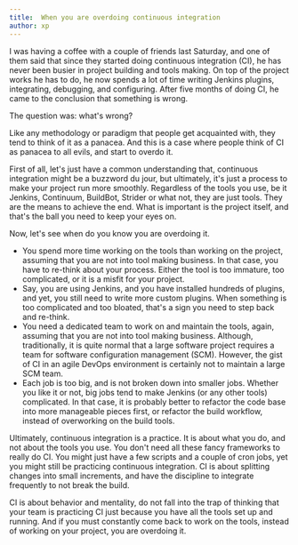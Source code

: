 ```yaml
---
title:  When you are overdoing continuous integration
author: xp
---
```

I was having a coffee with a couple of friends last Saturday, and one of them said that since they started doing continuous integration (CI), he has never been busier in project building and tools making. On top of the project works he has to do, he now spends a lot of time writing Jenkins plugins, integrating, debugging, and configuring. After five months of doing CI, he came to the conclusion that something is wrong.

The question was: what's wrong?

Like any methodology or paradigm that people get acquainted with, they tend to think of it as a panacea. And this is a case where people think of CI as panacea to all evils, and start to overdo it.

First of all, let's just have a common understanding that, continuous integration might be a buzzword du jour, but ultimately, it's just a process to make your project run more smoothly. Regardless of the tools you use, be it Jenkins, Continuum, BuildBot, Strider or what not, they are just tools. They are the means to achieve the end. What is important is the project itself, and that's the ball you need to keep your eyes on.

Now, let's see when do you know you are overdoing it.

- You spend more time working on the tools than working on the project, assuming that you are not into tool making business. In that case, you have to re-think about your process. Either the tool is too immature, too complicated, or it is a misfit for your project.
- Say, you are using Jenkins, and you have installed hundreds of plugins, and yet, you still need to write more custom plugins. When something is too complicated and too bloated, that's a sign you need to step back and re-think.
- You need a dedicated team to work on and maintain the tools, again, assuming that you are not into tool making business. Although, traditionally,  it is quite normal that a large software project requires a team for software configuration management (SCM). However, the gist of CI in an agile DevOps environment is certainly not to maintain a large SCM team.
- Each job is too big, and is not broken down into smaller jobs. Whether you like it or not, big jobs tend to make Jenkins (or any other tools) complicated. In that case, it is probably better to refactor the code base into more manageable pieces first, or refactor the build workflow, instead of overworking on the build tools.

Ultimately, continuous integration is a practice. It is about what you do, and not about the tools you use. You don't need all these fancy frameworks to really do CI. You might just have a few scripts and a couple of cron jobs, yet you might still be practicing continuous integration. CI is about splitting changes into small increments, and have the discipline to integrate frequently to not break the build.

CI is about behavior and mentality, do not fall into the trap of thinking that your team is practicing CI just because you have all the tools set up and running. And if you must constantly come back to work on the tools, instead of working on your project, you are overdoing it.
